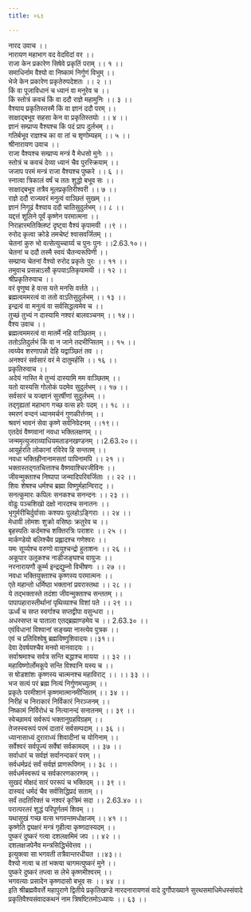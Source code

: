 ```yaml
---
title: ०६३

---
```

नारद उवाच ।।  
नारायण महाभाग वद वेदविदां वर ।।  
राजा केन प्रकारेण सिषेवे प्रकृतिं पराम् ।। १ ।।  
समाधिर्नाम वैश्यो वा निष्कामं निर्गुणं विभुम् ।।  
भेजे केन प्रकारेण प्रकृतेरुपदेशतः ।। २ ।।  
किं वा पूजाविधानं च ध्यानं वा मनुरेव च ।।  
किं स्तोत्रं कवचं किं वा ददौ राज्ञे महामुनिः ।। ३ ।।  
वैश्याय प्रकृतिस्तस्मै किं वा ज्ञानं ददौ परम् ।।  
साक्षाद्बभूव सहसा केन वा प्रकृतिस्तयोः ।। ४ ।।  
ज्ञानं सम्प्राप्य वैश्यश्च किं पदं प्राप दुर्लभम् ।।  
गतिर्बभूव राज्ञश्च का वा तां च शृणोम्यहम् ।। ५ ।।  
श्रीनारायण उवाच ।।  
राजा वैश्यश्च सम्प्राप्य मन्त्रं वै मेधसो मुनेः ।।  
स्तोत्रं च कवचं देव्या ध्यानं चैव पुरस्क्रियाम् ।।  
जजाप परमं मन्त्रं राजा वैश्यश्च पुष्करे ।। ६ ।।  
स्नात्वा त्रिकालं वर्षं च ततः शुद्धो बभूव सः ।।  
साक्षाद्बभूव तत्रैव मूलप्रकृतिरीश्वरी ।। ७ ।।  
राज्ञे ददौ राज्यवरं मनुत्वं वाञ्छितं सुखम् ।।  
ज्ञानं निगूढं वैश्याय ददौ चातिसुदुर्लभम् ।। ८ ।।  
यद्दत्तं शूलिने पूर्वं कृष्णेन परमात्मना ।।  
निराहारमतिक्लिष्टं दृष्ट्वा वैश्यं कृपामयी ।।९ ।।  
रुरोद कृत्वा क्रोडे तमचेष्टं श्वासवर्जितम् ।।  
चेतनां कुरु भो वत्सेत्युच्चार्य्य च पुनः पुनः ।।2.63.१०।।  
चेतनां च ददौ तस्मै स्वयं चैतन्यरूपिणी ।।  
सम्प्राप्य चेतनां वैश्यो रुरोद प्रकृतेः पुरः ।। ११ ।।  
तमुवाच प्रसन्नाऽसौ कृपयाऽतिकृपामयी ।। १२ ।।  
श्रीप्रकृतिरुवाच ।।  
वरं वृणुष्व हे वत्स यत्ते मनसि वर्त्तते ।।  
ब्रह्मत्वममरत्वं वा ततो वाऽतिसुदुर्लभम् ।। १३ ।।  
इन्द्रत्वं वा मनुत्वं वा सर्वसिद्धत्वमेव च ।।  
तुच्छं तुभ्यं न दास्यामि नश्वरं बालवञ्चनम् ।। १४।।  
वैश्य उवाच ।।  
ब्रह्मत्वममरत्वं वा मातर्मे नहि वाञ्छितम् ।।  
ततोऽतिदुर्लभं किं वा न जाने तदभीप्सितम् ।। १५ ।।  
त्वय्येव शरणापन्नो देहि यद्वाञ्छितं तव ।।  
अनश्वरं सर्वसारं वरं मे दातुमर्हसि ।। १६ ।।  
प्रकृतिरुवाच ।।  
अदेयं नास्ति मे तुभ्यं दास्यामि मम वाञ्छितम् ।।  
यतो यास्यसि गोलोकं पदमेव सुदुर्लभम् ।। १७ ।।  
सर्वसारं च यज्ज्ञानं सुरर्षीणां सुदुर्लभम् ।।  
तद्गृह्यतां महाभाग गच्छ वत्स हरेः पदम् ।। १८ ।।  
स्मरणं वन्दनं ध्यानमर्चनं गुणकीर्त्तनम् ।।  
श्रवणं भावनं सेवा कृष्णे सर्वनिवेदनम् ।।१९।।  
एतदेवं वैष्णवानां नवधा भक्तिलक्षणम् ।।  
जन्ममृत्युजराव्याधियमताडनखण्डनम् ।।2.63.२०।।  
आयुर्हरति लोकानां रविरेव हि सन्ततम् ।।  
नवधा भक्तिहीनानामसतां पापिनामपि ।। २१ ।।  
भक्तास्तद्गतचित्ताश्च वैष्णवाश्चिरजीविनः ।।  
जीवन्मुक्ताश्च निष्पापा जन्मादिपरिवर्जिताः ।। २२ ।।  
शिवः शेषश्च धर्मश्च ब्रह्मा विष्णुर्महान्विराट् ।।  
सनत्कुमारः कपिलः सनकश्च सनन्दनः ।। २३ ।।  
वोढुः पञ्चशिखो दक्षो नारदश्च सनातनः ।।  
भृगुर्मरीचिर्दुर्वासाः कश्यपः पुलहोऽङ्गिराः ।। २४ ।।  
मेधावी लोमशः शुक्रो वसिष्ठः क्रतुरेव च ।।  
बृहस्पतिः कर्दमश्च शक्तिरत्रिः पराशरः ।। २५ ।।  
मार्कण्डेयो बलिश्चैव प्रह्लादश्च गणेश्वरः ।।  
यमः सूर्य्यश्च वरुणो वायुश्चन्द्रो हुताशनः ।। २६ ।।  
अकूपार उलूकश्च नाडीजङ्घश्च वायुजः ।।  
नरनारायणौ कूर्म्म इन्द्रद्युम्नो विभीषणः ।। २७ ।।  
नवधा भक्तियुक्ताश्च कृष्णस्य परमात्मनः ।।  
एते महान्तो धर्मिष्ठा भक्तानां प्रवरास्तथा ।। २८ ।।  
ये तद्भक्तास्ते तदंशा जीवन्मुक्ताश्च सन्ततम् ।।  
पापापहारास्तीर्थानां पृथिव्याश्च विशां पते ।। २९ ।।  
ऊर्ध्वं च सप्त स्वर्गाश्च सप्तद्वीपा वसुन्धरा ।।  
अधस्सप्त च पाताला एतद्ब्रह्माण्डमेव च ।। 2.63.३० ।।  
एवंविधानां विश्वानां सङ्ख्या नास्त्येव पुत्रक ।।  
एवं च प्रतिविश्वेषु ब्रह्मविष्णुशिवादयः।।३१।।  
देवा देवर्षयश्चैव मनवो मानवादयः ।।  
सर्वाश्रमाश्च सर्वत्र सन्ति बद्धाश्च मायया ।। ३२ ।।  
महाविष्णोर्लोमकूपे सन्ति विश्वानि यस्य च ।।  
स षोडशांशः कृष्णस्य चात्मनश्च महाविराट् ।। ।। ३३ ।।  
भज सत्यं परं ब्रह्म नित्यं निर्गुणमच्युतम् ।।  
प्रकृतेः परमीशानं कृष्णमात्मानमीप्सितम् ।। ३४ ।।  
निरीहं च निराकारं निर्विकारं निरञ्जनम् ।।  
निष्कामं निर्विरोधं च नित्यानन्दं सनातनम् ।। ३९ ।।  
स्वेच्छामयं सर्वरूपं भक्तानुग्रहविग्रहम् ।।  
तेजस्स्वरूपं परमं दातारं सर्वसम्पदाम् ।। ३६ ।।  
ध्यानासाध्यं दुराराध्यं शिवादीनां च योगिनाम् ।।  
सर्वेश्वरं सर्वपूज्यं सर्वेषां सर्वकामदम् ।। ३७ ।।  
सर्वाधारं च सर्वज्ञं सर्वानन्दकरं परम् ।।  
सर्वधर्मप्रदं सर्वं सर्वज्ञं प्राणरूपिणम् ।। ३८ ।।  
सर्वधर्मस्वरूपं च सर्वकारणकारणम् ।।  
सुखदं मोक्षदं सारं पररूपं च भक्तिदम् ।। ३९ ।।  
दास्यदं धर्मदं चैव सर्वसिद्धिप्रदं सताम् ।।  
सर्वं तदतिरिक्तं च नश्वरं कृत्रिमं सदा ।। 2.63.४० ।।  
परात्परतरं शुद्धं परिपूर्णतमं शिवम् ।।  
यथासुखं गच्छ वत्स भगवन्तमधोक्षजम् ।। ४१ ।।  
कृष्णेति द्व्यक्षरं मन्त्रं गृहीत्वा कृष्णदास्यदम् ।।  
पुष्करं दुष्करं गत्वा दशलक्षमिमं जप ।। ४२ ।।  
दशलक्षजपेनैव मन्त्रसिद्धिर्भवेत्तव ।।  
इत्युक्त्वा सा भगवती तत्रैवान्तरधीयत ।।४३।।  
वैश्यो नत्वा च तां भक्त्या चागमत्पुष्करं मुने ।।  
पुष्करे दुष्करं तप्त्वा स लेभे कृष्णमीश्वरम् ।।  
भगवत्याः प्रसादेन कृष्णदासो बभूव सः ।। ४४ ।।  
इति श्रीब्रह्मवैवर्त्ते महापुराणे द्वितीये प्रकृतिखण्डे नारदनारायणसं वादे दुर्गोपाख्याने सुरथसमाधिमेधस्संवादे प्रकृतिवैश्यसंवादकथनं नाम त्रिषष्टितमोऽध्यायः ।। ६३ ।।
